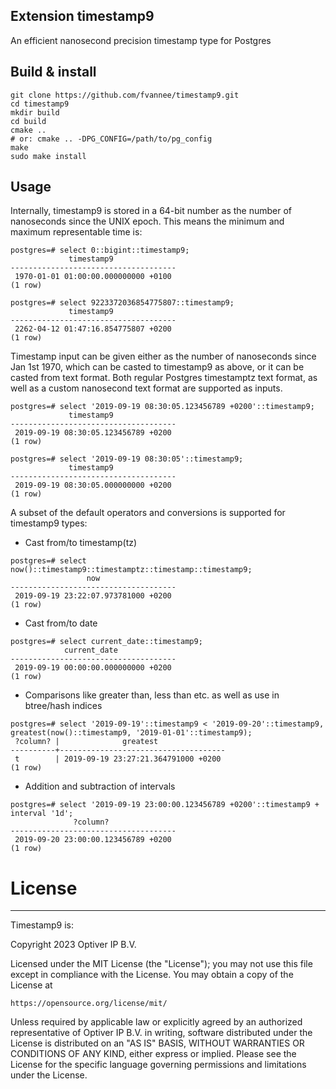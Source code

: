 ## Extension timestamp9
An efficient nanosecond precision timestamp type for Postgres

## Build & install
```
git clone https://github.com/fvannee/timestamp9.git
cd timestamp9
mkdir build
cd build
cmake ..
# or: cmake .. -DPG_CONFIG=/path/to/pg_config
make
sudo make install
```

## Usage
Internally, timestamp9 is stored in a 64-bit number as the number of nanoseconds since the UNIX epoch. This means the minimum and maximum representable time is:

```
postgres=# select 0::bigint::timestamp9;
             timestamp9
-------------------------------------
 1970-01-01 01:00:00.000000000 +0100
(1 row)

postgres=# select 9223372036854775807::timestamp9;
             timestamp9
-------------------------------------
 2262-04-12 01:47:16.854775807 +0200
(1 row)

```

Timestamp input can be given either as the number of nanoseconds since Jan 1st 1970, which can be casted to timestamp9 as above, or it can be casted from text format. Both regular Postgres timestamptz text format, as well as a custom nanosecond text format are supported as inputs.
```
postgres=# select '2019-09-19 08:30:05.123456789 +0200'::timestamp9;
             timestamp9
-------------------------------------
 2019-09-19 08:30:05.123456789 +0200
(1 row)

postgres=# select '2019-09-19 08:30:05'::timestamp9;
             timestamp9
-------------------------------------
 2019-09-19 08:30:05.000000000 +0200
(1 row)
```

A subset of the default operators and conversions is supported for timestamp9 types:
- Cast from/to timestamp(tz)
```
postgres=# select now()::timestamp9::timestamptz::timestamp::timestamp9;
                 now
-------------------------------------
 2019-09-19 23:22:07.973781000 +0200
(1 row)
```
- Cast from/to date
```
postgres=# select current_date::timestamp9;
            current_date
-------------------------------------
 2019-09-19 00:00:00.000000000 +0200
(1 row)
```
- Comparisons like greater than, less than etc. as well as use in btree/hash indices
```
postgres=# select '2019-09-19'::timestamp9 < '2019-09-20'::timestamp9, greatest(now()::timestamp9, '2019-01-01'::timestamp9);
 ?column? |              greatest
----------+-------------------------------------
 t        | 2019-09-19 23:27:21.364791000 +0200
(1 row)
```
- Addition and subtraction of intervals
```
postgres=# select '2019-09-19 23:00:00.123456789 +0200'::timestamp9 + interval '1d';
              ?column?
-------------------------------------
 2019-09-20 23:00:00.123456789 +0200
(1 row)
```

# License

---

Timestamp9 is:

Copyright 2023 Optiver IP B.V.

Licensed under the MIT License (the "License"); you may not use this file except in compliance
with the License. You may obtain a copy of the License at

```
https://opensource.org/license/mit/
```

Unless required by applicable law or explicitly agreed by an authorized representative of Optiver IP B.V. in
writing, software distributed under the License is distributed on an "AS IS" BASIS, WITHOUT WARRANTIES OR
CONDITIONS OF ANY KIND, either express or implied. Please see the License for the specific language governing
permissions and limitations under the License.

